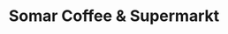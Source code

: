 ---
title: "Somar Coffee & Supermarkt"
url: /wiesbaden/somar-coffee-und-supermarkt/
shop: Supermarkt
---